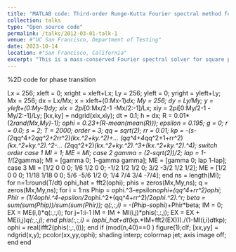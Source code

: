 ```yaml
---
title: "MATLAB code: Third-order Runge-Kutta Fourier spectral method for square phase-field crystal model"
collection: talks
type: "Open source code"
permalink: /talks/2012-03-01-talk-1
venue: #"UC San Francisco, Department of Testing"
date: 2023-10-14
location: #"San Francisco, California"
excerpt: "This is a mass-conserved Fourier spectral solver for square phase-field crystal model. Third-order Runge-Kutta scheme is used to update solution. The MATLAB codes are pasted here. <br/><img src='/images/square1.png' width='450px'>"
---
```


%2D code for phase transition

Lx = 256; xleft = 0; xright = xleft+Lx;
Ly = 256; yleft = 0; yright = yleft+Ly;
Mx = 256; dx = Lx/Mx; x = xleft+(0:Mx-1)*dx;
My = 256; dy = Ly/My; y = yleft+(0:My-1)*dy;
xix = 2*pi*[0:Mx/2-1 -Mx/2:-1]/Lx;
xiy = 2*pi*[0:My/2-1 -My/2:-1]/Ly;
[kx,ky] = ndgrid(xix,xiy);
dt = 0.1;
h = dx;
R = 0.01*(2*rand(Mx,My)-1); ophi = 0.23+(R-mean(mean(R)));
epsilon = 0.195; g = 0; r = 0.0; s = 2; T = 2000; order = 3;
qq = sqrt(2); rr = 0.01;
kp = -(s-(2*qq^4+2*qq^2+2*rr^2)*(kx.^2+ky.^2)+...
(qq^4+4*qq^2+1+rr^2)*(kx.^2+ky.^2).^2-...
(2*qq^2+2)*(kx.^2+ky.^2).^3+(kx.^2+ky.^2).^4);
switch order
case 1
MI = 1; ME = MI;
case 2
gamma = (2-sqrt(2))/2; lap = 1-1/(2*gamma);
MI = [gamma 0; 1-gamma gamma]; ME = [gamma 0; lap 1-lap];
case 3
MI = [1/2 0 0 0; 1/6 1/2 0 0; -1/2 1/2 1/2 0; 3/2 -3/2 1/2 1/2];
ME = [1/2 0 0 0; 11/18 1/18 0 0; 5/6 -5/6 1/2 0; 1/4 7/4 3/4 -7/4];
end
ns = length(MI);
for n=1:round(T/dt)
ophi_hat = fft2(ophi);
phis = zeros(Mx,My,ns); q = zeros(Mx,My,ns);
for i = 1:ns
Phip = ophi.^3-epsilon*ophi+(qq^4+rr^2)*ophi;
Phir = (1/4*ophi.^4-epsilon/2*ophi.^2+(qq^4+rr^2)/2*ophi.^2).^r;
beta = sum(sum(Phip))/sum(sum(Phir));
q(:,:,i) = -(Phip-s*ophi)+Phir*beta;
IM = 0; EX = ME(i,i)*q(:,:,i);
for j=1:i-1
IM = IM + MI(i,j)*phis(:,:,j);
EX = EX + ME(i,j)*q(:,:,j);
end
phis(:,:,i) = (ophi_hat+dt*(kp.*IM+fft2(EX)))./(1-MI(i,i)*dt*kp);
ophi = real(ifft2(phis(:,:,i)));
end
if (mod(n,40)==0 )
figure(1);clf;
[xx,yy] = ndgrid(x,y); pcolor(xx,yy,ophi); shading interp;
colormap jet; axis image off;
end
end
